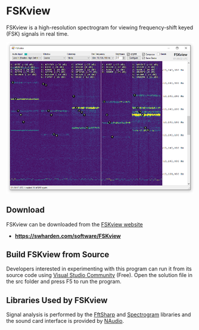 # FSKview

FSKview is a high-resolution spectrogram for viewing frequency-shift keyed (FSK) signals in real time.

![](dev/screenshot.png)

## Download
FSKview can be downloaded from the [FSKview website](https://swharden.com/software/FSKview)

* **https://swharden.com/software/FSKview**

## Build FSKview from Source
Developers interested in experimenting with this program can run it from its source code using [Visual Studio Community](https://visualstudio.microsoft.com/downloads/) (Free). Open the solution file in the src folder and press F5 to run the program.

## Libraries Used by FSKview
Signal analysis is performed by the [FftSharp](https://github.com/swharden/FftSharp) and [Spectrogram](https://github.com/swharden/Spectrogram) libraries and the sound card interface is provided by [NAudio](https://github.com/naudio/NAudio).
